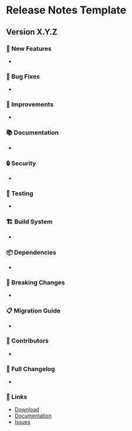 # Release Notes Template

## Version X.Y.Z

### 🚀 New Features
- 

### 🐛 Bug Fixes
- 

### 🔧 Improvements
- 

### 📚 Documentation
- 

### 🔒 Security
- 

### 🧪 Testing
- 

### 🏗️ Build System
- 

### 📦 Dependencies
- 

### 🔄 Breaking Changes
- 

### 📋 Migration Guide
- 

### 🙏 Contributors
- 

### 📝 Full Changelog
- 

### 🔗 Links
- [Download](https://github.com/lorenzo/rfc7030-est-client/releases/tag/vX.Y.Z)
- [Documentation](https://github.com/lorenzo/rfc7030-est-client#readme)
- [Issues](https://github.com/lorenzo/rfc7030-est-client/issues)
